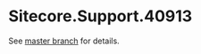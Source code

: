 # Sitecore.Support.40913

See [master branch](https://github.com/sitecoresupport/Sitecore.Support.40913) for details.